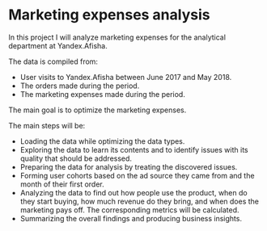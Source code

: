 # Marketing expenses analysis

In this project I will analyze marketing expenses for the analytical department at Yandex.Afisha. 

The data is compiled from:
- User visits to Yandex.Afisha between June 2017 and May 2018.
- The orders made during the period.
- The marketing expenses made during the period.

The main goal is to optimize the marketing expenses.

The main steps will be:
- Loading the data while optimizing the data types.
- Exploring the data to learn its contents and to identify issues with its quality that should be addressed.
- Preparing the data for analysis by treating the discovered issues.
- Forming user cohorts based on the ad source they came from and the month of their first order.
- Analyzing the data to find out how people use the product, when do they start buying, how much revenue do they bring, and when does the marketing pays off. The corresponding metrics will be calculated.
- Summarizing the overall findings and producing business insights.
